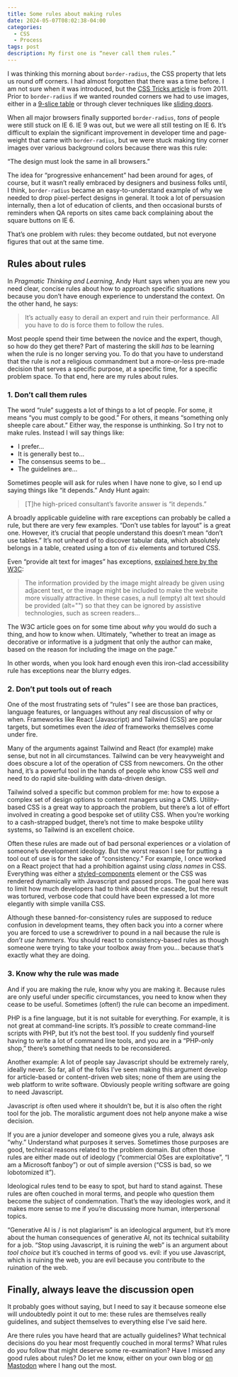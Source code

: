 ```yaml
---
title: Some rules about making rules
date: 2024-05-07T08:02:38-04:00
categories:
  - CSS
  - Process
tags: post
description: My first one is “never call them rules.”
---
```


I was thinking this morning about `border-radius`, the CSS property that lets us round off corners. I had almost forgotten that there was a time before. I am not sure when it was introduced, but the [CSS Tricks article](https://css-tricks.com/almanac/properties/b/border-radius/) is from 2011. Prior to `border-radius` if we wanted rounded corners we had to use images, either in a [9-slice table](https://thudfactor.com/posts/2023/11/goodbye-postcss/table-based-layout-for-elements) or through clever techniques like [sliding doors](https://thudfactor.com/posts/2023/11/goodbye-postcss/table-based-layout-for-elements).

When all major browsers finally supported `border-radius`, _tons_ of people were still stuck on IE 6. IE 9 was out, but we were all still testing on IE 6. It’s difficult to explain the significant improvement in developer time and page-weight that came with `border-radius`, but we were stuck making tiny corner images over various background colors because there was this rule:

“The design must look the same in all browsers.”

The idea for “progressive enhancement” had been around for ages, of course, but it wasn’t really embraced by designers and business folks until, I think, `border-radius` became an easy-to-understand example of why we needed to drop pixel-perfect designs in general. It took a lot of persuasion internally, then a lot of education of clients, and then occasional bursts of reminders when QA reports on sites came back complaining about the square buttons on IE 6.

That’s one problem with rules: they become outdated, but not everyone figures that out at the same time.

## Rules about rules

In _Pragmatic Thinking and Learning_, Andy Hunt says when you are new you need clear, concise rules about how to approach specific situations because you don’t have enough experience to understand the context. On the other hand, he says:

> It’s actually easy to derail an expert and ruin their performance. All you have to do is force them to follow the rules.

Most people spend their time between the novice and the expert, though, so how do they get there? Part of mastering the skill _has_ to be learning when the rule is no longer serving you. To do that you have to understand that the rule is _not_ a religious commandment but a more-or-less pre-made decision that serves a specific purpose, at a specific time, for a specific problem space. To that end, here are my rules about rules.

### 1. Don’t call them rules

The word “rule” suggests a lot of things to a lot of people. For some, it means “you must comply to be good.” For others, it means “something only sheeple care about.” Either way, the response is unthinking. So I try not to make rules. Instead I will say things like:

- I prefer…
- It is generally best to…
- The consensus seems to be…
- The guidelines are…

Sometimes people will ask for rules when I have none to give, so I end up saying things like “it depends.” Andy Hunt again:

> [T]he high-priced consultant’s favorite answer is “it depends.”

A broadly applicable guideline with rare exceptions can probably be called a rule, but there are very few examples. “Don’t use tables for layout” is a great one. However, it’s crucial that people understand this doesn’t mean “don’t use tables.” It’s not unheard of to discover tabular data, which absolutely belongs in a table, created using a ton of `div` elements and tortured CSS.

Even “provide alt text for images” has exceptions, [explained here by the W3C](https://www.w3.org/WAI/tutorials/images/decorative/):

> The information provided by the image might already be given using adjacent text, or the image might be included to make the website more visually attractive. In these cases, a null (empty) alt text should be provided (alt="") so that they can be ignored by assistive technologies, such as screen readers…

The W3C article goes on for some time about _why_ you would do such a thing, and how to know when. Ultimately, “whether to treat an image as decorative or informative is a judgment that only the author can make, based on the reason for including the image on the page.”

In other words, when you look hard enough even this iron-clad accessibility rule has exceptions near the blurry edges.

### 2. Don’t put tools out of reach

One of the most frustrating sets of “rules” I see are those ban practices, language features, or languages without any real discussion of why or when. Frameworks like React (Javascript) and Tailwind (CSS) are popular targets, but sometimes even the _idea_ of frameworks themselves come under fire.

Many of the arguments against Tailwind and React (for example) make sense, but not in all circumstances. Tailwind can be very heavyweight and does obscure a lot of the operation of CSS from newcomers. On the other hand, it’s a powerful tool in the hands of people who know CSS well _and_ need to do rapid site-building with data-driven design.

Tailwind solved a specific but common problem for me: how to expose a complex set of design options to content managers using a CMS. Utility-based CSS is a great way to approach the problem, but there’s a lot of effort involved in creating a good bespoke set of utility CSS. When you’re working to a cash-strapped budget, there’s not time to make bespoke utility systems, so Tailwind is an excellent choice.

Often these rules are made out of bad personal experiences or a violation of someone’s development ideology. But the worst reason I see for putting a tool out of use is for the sake of “consistency.” For example, I once worked on a React project that had a prohibition against using _class names_ in CSS. Everything was either a [styled-components](https://styled-components.com/) element or the CSS was rendered dynamically with Javascript and passed props. The goal here was to limit how much developers had to think about the cascade, but the result was tortured, verbose code that could have been expressed a lot more elegantly with simple vanilla CSS.

Although these banned-for-consistency rules are supposed to reduce confusion in development teams, they often back you into a corner where you are forced to use a screwdriver to pound in a nail because the rule is _don’t use hammers_. You should react to consistency-based rules as though someone were trying to take your toolbox away from you… because that’s exactly what they are doing.

### 3. Know why the rule was made

And if you are making the rule, know why you are making it. Because rules are only useful under specific circumstances, you need to know when they cease to be useful. Sometimes (often!) the rule can become an impediment.

PHP is a fine language, but it is not suitable for everything. For example, it is not great at command-line scripts. It’s _possible_ to create command-line scripts with PHP, but it’s not the best tool. If you suddenly find yourself having to write a lot of command line tools, and you are in a “PHP-only shop,” there’s something that needs to be reconsidered.

Another example: A lot of people say Javascript should be extremely rarely, ideally never. So far, all of the folks I’ve seen making this argument develop for article-based or content-driven web sites; none of them are using the web platform to write software. Obviously people writing software are going to need Javascript.

Javascript _is_ often used where it shouldn’t be, but it is also often the right tool for the job. The moralistic argument does not help anyone make a wise decision.

If you are a junior developer and someone gives you a rule, always ask “why.” Understand what purposes it serves. Sometimes those purposes are good, technical reasons related to the problem domain. But often those rules are either made out of ideology (“commercial OSes are exploitative”, “I am a Microsoft fanboy”) or out of simple aversion (“CSS is bad, so we lobotomized it”).

Ideological rules tend to be easy to spot, but hard to stand against. These rules are often couched in moral terms, and people who question them become the subject of condemnation. That’s the way ideologies work, and it makes more sense to me if you’re discussing more human, interpersonal topics.

“Generative AI is / is not plagiarism” is an ideological argument, but it’s more about the human consequences of generative AI, not its technical suitability for a job. “Stop using Javascript, it is ruining the web” is an argument about _tool choice_ but it’s couched in terms of good vs. evil: if you use Javascript, which is ruining the web, you are evil because you contribute to the ruination of the web.

## Finally, always leave the discussion open

It probably goes without saying, but I need to say it because someone else will undoubtedly point it out to me: these rules are themselves really guidelines, and subject themselves to everything else I've said here.

Are there rules you have heard that are actually guidelines? What technical decisions do you hear most frequently couched in moral terms? What rules do _you_ follow that might deserve some re-examination? Have I missed any good rules about rules? Do let me know, either on your own blog or [on Mastodon](https://hachyderm.io/@thudfactor) where I hang out the most.
